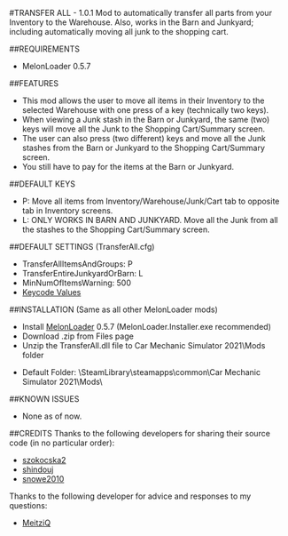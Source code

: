 #TRANSFER ALL - 1.0.1
Mod to automatically transfer all parts from your Inventory to the Warehouse.
Also, works in the Barn and Junkyard; including automatically moving all junk to the shopping cart.

##REQUIREMENTS
* MelonLoader 0.5.7

##FEATURES
* This mod allows the user to move all items in their Inventory to the selected Warehouse with one press of a key (technically two keys).
* When viewing a Junk stash in the Barn or Junkyard, the same (two) keys will move all the Junk to the Shopping Cart/Summary screen.
* The user can also press (two different) keys and move all the Junk stashes from the Barn or Junkyard to the Shopping Cart/Summary screen.
* You still have to pay for the items at the Barn or Junkyard.

##DEFAULT KEYS
* P: Move all items from Inventory/Warehouse/Junk/Cart tab to opposite tab in Inventory screens.
* L: ONLY WORKS IN BARN AND JUNKYARD. Move all the Junk from all the stashes to the Shopping Cart/Summary screen.

##DEFAULT SETTINGS (TransferAll.cfg)
* TransferAllItemsAndGroups: P
* TransferEntireJunkyardOrBarn: L
* MinNumOfItemsWarning: 500
* [Keycode Values](https://docs.unity3d.com/ScriptReference/KeyCode.html)

##INSTALLATION (Same as all other MelonLoader mods)
* Install [MelonLoader](https://github.com/LavaGang/MelonLoader/releases/tag/v0.5.7) 0.5.7 (MelonLoader.Installer.exe recommended)
* Download .zip from Files page
* Unzip the TransferAll.dll file to Car Mechanic Simulator 2021\Mods folder
- Default Folder: \SteamLibrary\steamapps\common\Car Mechanic Simulator 2021\Mods\

##KNOWN ISSUES
* None as of now.

##CREDITS
Thanks to the following developers for sharing their source code (in no particular order):
* [szokocska2](https://www.nexusmods.com/carmechanicsimulator2021/users/64455311)
* [shindouj](https://www.nexusmods.com/carmechanicsimulator2021/users/45606997)
* [snowe2010](https://www.nexusmods.com/carmechanicsimulator2021/users/12298499)

Thanks to the following developer for advice and responses to my questions:
* [MeitziQ](https://www.nexusmods.com/carmechanicsimulator2021/users/151281813)